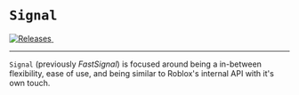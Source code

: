 # `Signal`

<a href="https://github.com/LucasMZReal/Signal/releases">
    <img alt="Releases" src="https://img.shields.io/github/v/release/LucasMZReal/Signal">
</a> <a href="https://github.com/LucasMZReal/Signal">
    <img alt="" src="https://img.shields.io/github/downloads/LucasMZReal/Signal/total">
</a>

---


`Signal` (previously *FastSignal*) is focused around being a in-between flexibility, ease of use, and being similar to Roblox's internal API with it's own touch.
